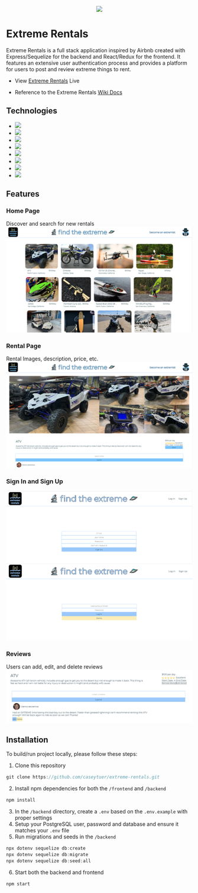 <p align='center'>
  <img src="https://extreme-rentals.s3.us-west-1.amazonaws.com/Screen+Shot+2021-09-28+at+10.17.14+AM.png">
</p>

# Extreme Rentals
Extreme Rentals is a full stack application inspired by Airbnb created with Express/Sequelize for the backend and React/Redux for the frontend. It features an extensive user authentication process and provides a platform for users to post and review extreme things to rent. 

* View <a href='https://extreme-rentals.herokuapp.com/'>Extreme Rentals</a> Live

* Reference to the Extreme Rentals <a href='https://github.com/caseytuer/extreme-rentals/wiki'>Wiki Docs</a>

## Technologies
* <a href="https://developer.mozilla.org/en-US/docs/Web/JavaScript"><img src="https://img.shields.io/badge/-JavaScript-F7DF1E?logo=JavaScript&logoColor=333333" /></a>
* <a href="https://www.postgresql.org/"><img src="https://img.shields.io/badge/-PostgreSQL-336791?logo=PostgreSQL" /></a>
* <a href="https://sequelize.org/"><img src="https://img.shields.io/badge/-Sequelize-039BE5" /></a>
* <a href="https://www.npmjs.com/package/express"><img src="https://img.shields.io/badge/-Express.js-000000?logo=Express" /></a>
* <a href="https://nodejs.org/"><img src="https://img.shields.io/badge/Node.js-43853D?style=flat&logo=node.js&logoColor=white"></a>
* <a href="https://reactjs.org/"><img src="https://img.shields.io/badge/react-%2320232a.svg?style=flat&logo=react&logoColor=%2361DAFB"></a>
* <a href="https://redux.js.org/"><img src="https://img.shields.io/badge/redux-%23593d88.svg?style=flat&logo=redux&logoColor=white"></a>
* <a href="https://developer.mozilla.org/en-US/docs/Web/CSS"><img src="https://img.shields.io/badge/-CSS3-1572B6?logo=CSS3" /></a>

## Features

### Home Page
Discover and search for new rentals
![Rentals](./readme_assets/home.png)

### Rental Page
Rental Images, description, price, etc.
![Rental Page](./readme_assets/rental.png)

### Sign In and Sign Up
![Sign Up](./readme_assets/signup.png)
![Sign In](./readme_assets/signin.png)

### Reviews
Users can add, edit, and delete reviews
![Review](./readme_assets/reviews.png)


## Installation
To build/run project locally, please follow these steps:

1. Clone this repository

```javascript
git clone https://github.com/caseytuer/extreme-rentals.git
```

2. Install npm dependencies for both the `/frontend` and `/backend`

```javascript
npm install
```

3. In the `/backend` directory, create a `.env` based on the `.env.example` with proper settings
4. Setup your PostgreSQL user, password and database and ensure it matches your `.env` file
5. Run migrations and seeds in the `/backend`

```javascript
npx dotenv sequelize db:create
npx dotenv sequelize db:migrate
npx dotenv sequelize db:seed:all
```

6. Start both the backend and frontend

```javascript
npm start
```


